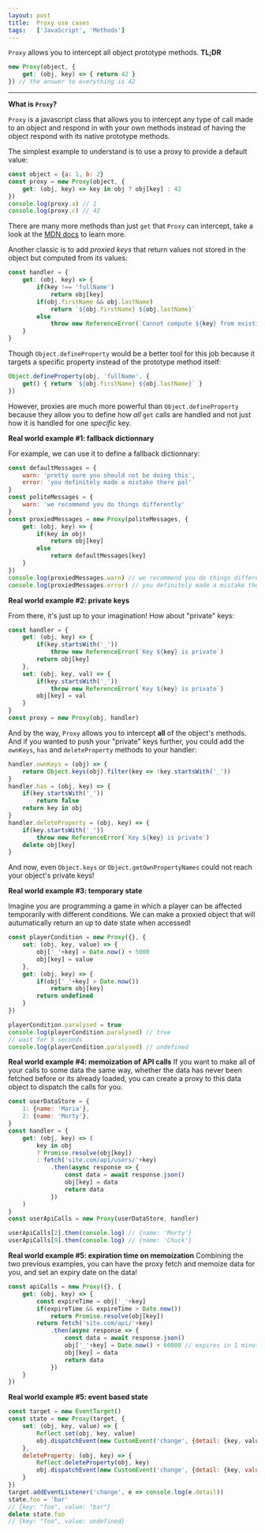 ```yaml
---
layout: post
title:  Proxy use cases
tags:   ['JavaScript', 'Methods']
---
```

`Proxy` allows you to intercept all object prototype methods.
**TL;DR** 
``` javascript
new Proxy(object, {
    get: (obj, key) => { return 42 }
}) // the answer to everything is 42
```

<hr>

**What is `Proxy`?**

`Proxy` is a javascript class that allows you to intercept any type of call made to an object and respond in with your own methods instead of having the object respond with its native prototype methods.

The simplest example to understand is to use a proxy to provide a default value:
```javascript
const object = {a: 1, b: 2}
const proxy = new Proxy(object, {
    get: (obj, key) => key in obj ? obj[key] : 42
})
console.log(proxy.a) // 1
console.log(proxy.c) // 42
```
There are many more methods than just `get` that `Proxy` can intercept, take a look at the [MDN docs](https://developer.mozilla.org/en-US/docs/Web/JavaScript/Reference/Global_Objects/Proxy) to learn more.

Another classic is to add *proxied keys* that return values not stored in the object but computed from its values:
```javascript
const handler = {
    get: (obj, key) => {
        if(key !== 'fullName')
            return obj[key]
        if(obj.firstName && obj.lastName)
            return `${obj.firstName} ${obj.lastName}`
        else 
            throw new ReferenceError(`Cannot compute ${key} from existing keys`)
    }
}
```
Though `Object.defineProperty` would be a better tool for this job because it targets a specific property instead of the prototype method itself:
```javascript
Object.defineProperty(obj, 'fullName', {
    get() { return `${obj.firstName} ${obj.lastName}` }
})
```

However, proxies are much more powerful than `Object.defineProperty` because they allow you to define how *all* `get` calls are handled and not just how it is handled for one *specific* key.

**Real world example #1: fallback dictionnary**

For example, we can use it to define a fallback dictionnary:
```javascript
const defaultMessages = {
    warn: 'pretty sure you should not be doing this',
    error: 'you definitely made a mistake there pal'
}
const politeMessages = {
    warn: 'we recommend you do things differently'
}
const proxiedMessages = new Proxy(politeMessages, {
    get: (obj, key) => {
        if(key in obj)
            return obj[key]
        else
            return defaultMessages[key]
    }
})
console.log(proxiedMessages.warn) // we recommend you do things differently
console.log(proxiedMessages.error) // you definitely made a mistake there pal
```

**Real world example #2: private keys**

From there, it's just up to your imagination! How about "private" keys:
```javascript
const handler = {
    get: (obj, key) => {
        if(key.startsWith('_'))
            throw new ReferenceError(`Key ${key} is private`)
        return obj[key]
    },
    set: (obj, key, val) => {
        if(key.startsWith('_'))
            throw new ReferenceError(`Key ${key} is private`)
        obj[key] = val
    }
}
const proxy = new Proxy(obj, handler)
```

And by the way, `Proxy` allows you to intercept **all** of the object's methods. And if you wanted to push your "private" keys further, you could add the `ownKeys`, `has` and `deleteProperty` methods to your handler:
```javascript
handler.ownKeys = (obj) => {
    return Object.keys(obj).filter(key => !key.startsWith('_'))
}
handler.has = (obj, key) => {
    if(key.startsWith('_'))
        return false
    return key in obj
}
handler.deleteProperty = (obj, key) => {
    if(key.startsWith('_'))
        throw new ReferenceError(`Key ${key} is private`)
    delete obj[key]
}
```
And now, even `Object.keys` or `Object.getOwnPropertyNames` could not reach your object's private keys!

**Real world example #3: temporary state**

Imagine you are programming a game in which a player can be affected temporarily with different conditions. We can make a proxied object that will autumatically return an up to date state when accessed!
```javascript
const playerCondition = new Proxy({}, {
    set: (obj, key, value) => {
        obj['_'+key] = Date.now() + 5000
        obj[key] = value
    },
    get: (obj, key) => {
        if(obj['_'+key] > Date.now())
            return obj[key]
        return undefined
    }
})

playerCondition.paralysed = true
console.log(playerCondition.paralysed) // true
// wait for 5 seconds
console.log(playerCondition.paralysed) // undefined
```

**Real world example #4: memoization of API calls**
If you want to make all of your calls to some data the same way, whether the data has never been fetched before or its already loaded, you can create a proxy to this data object to dispatch the calls for you.
```javascript
const userDataStore = {
    1: {name: 'Maria'},
    2: {name: 'Morty'},
}
const handler = {
    get: (obj, key) => (
        key in obj
        ? Promise.resolve(obj[key])
        : fetch('site.com/api/users/'+key)
            .then(async response => {
                const data = await response.json()
                obj[key] = data
                return data
            })
    )
}
const userApiCalls = new Proxy(userDataStore, handler)

userApiCalls[2].then(console.log) // {name: 'Morty'}
userApiCalls[9].then(console.log) // {name: 'Chuck'}
```

**Real world example #5: expiration time on memoization**
Combining the two previous examples, you can have the proxy fetch and memoize data for you, and set an expiry date on the data!
```javascript
const apiCalls = new Proxy({}, {
    get: (obj, key) => {
        const expireTime = obj['_'+key]
        if(expireTime && expireTime > Date.now())
            return Promise.resolve(obj[key])
        return fetch('site.com/api/'+key)
            .then(async response => {
                const data = await response.json()
                obj['_'+key] = Date.now() + 60000 // expires in 1 minute
                obj[key] = data
                return data
            })
    }
})
```

**Real world example #5: event based state**

```javascript
const target = new EventTarget()
const state = new Proxy(target, {
    set: (obj, key, value) => {
        Reflect.set(obj, key, value)
        obj.dispatchEvent(new CustomEvent('change', {detail: {key, value}}))
    },
    deleteProperty: (obj, key) => {
        Reflect.deleteProperty(obj, key)
        obj.dispatchEvent(new CustomEvent('change', {detail: {key, value: undefined}}))
    }
})
target.addEventListener('change', e => console.log(e.detail))
state.foo = 'bar'
// {key: "foo", value: "bar"}
delete state.foo
// {key: "foo", value: undefined}
```